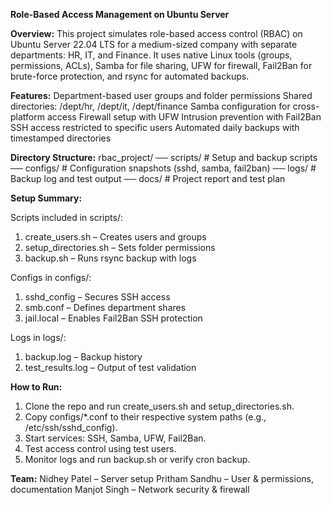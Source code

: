 **Role-Based Access Management on Ubuntu Server**

**Overview:**
This project simulates role-based access control (RBAC) on Ubuntu Server 22.04 LTS for a medium-sized company with separate departments: HR, IT, and Finance. It uses native Linux tools (groups, permissions, ACLs), Samba for file sharing, UFW for firewall, Fail2Ban for brute-force protection, and rsync for automated backups.

**Features:**
Department-based user groups and folder permissions
Shared directories: /dept/hr, /dept/it, /dept/finance
Samba configuration for cross-platform access
Firewall setup with UFW
Intrusion prevention with Fail2Ban
SSH access restricted to specific users
Automated daily backups with timestamped directories

**Directory Structure:**
rbac_project/
── scripts/         # Setup and backup scripts
── configs/         # Configuration snapshots (sshd, samba, fail2ban)
── logs/            # Backup log and test output
── docs/            # Project report and test plan

**Setup Summary:**

Scripts included in scripts/:
1. create_users.sh – Creates users and groups
2. setup_directories.sh – Sets folder permissions
3. backup.sh – Runs rsync backup with logs

Configs in configs/:
1. sshd_config – Secures SSH access
2. smb.conf – Defines department shares
3. jail.local – Enables Fail2Ban SSH protection

Logs in logs/:
1. backup.log – Backup history
2. test_results.log – Output of test validation

**How to Run:**
1. Clone the repo and run create_users.sh and setup_directories.sh.
2. Copy configs/*.conf to their respective system paths (e.g., /etc/ssh/sshd_config).
3. Start services: SSH, Samba, UFW, Fail2Ban.
4. Test access control using test users.
5. Monitor logs and run backup.sh or verify cron backup.

**Team:**
Nidhey Patel – Server setup
Pritham Sandhu – User & permissions, documentation
Manjot Singh – Network security & firewall


